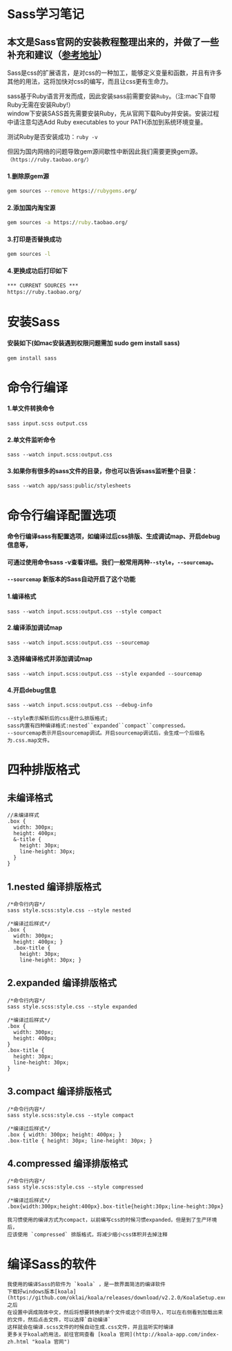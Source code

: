 # Sass学习笔记

## 本文是Sass官网的安装教程整理出来的，并做了一些补充和建议（[参考地址](https://www.sass.hk/skill/koala-app.html "Sass安装")）

Sass是css的扩展语言，是对css的一种加工，能够定义变量和函数，并且有许多其他的用法，这将加快对css的编写，而且让css更有生命力。

sass基于Ruby语言开发而成，因此安装sass前需要安装`Ruby`。（注:mac下自带Ruby无需在安装Ruby!）<br>
window下安装SASS首先需要安装Ruby，先从官网下载Ruby并安装。安装过程中请注意勾选Add Ruby executables to your PATH添加到系统环境变量。

测试Ruby是否安装成功：`ruby -v`

但因为国内网络的问题导致gem源间歇性中断因此我们需要更换gem源。`（https://ruby.taobao.org/）`


#### 1.删除原gem源
```cmd
gem sources --remove https://rubygems.org/
```

#### 2.添加国内淘宝源
```cmd
gem sources -a https://ruby.taobao.org/
```

#### 3.打印是否替换成功
```cmd
gem sources -l
```

#### 4.更换成功后打印如下
```cmd
*** CURRENT SOURCES ***
https://ruby.taobao.org/
```


# 安装Sass

#### 安装如下(如mac安装遇到权限问题需加 sudo gem install sass)
```
gem install sass
```


# 命令行编译


#### 1.单文件转换命令
```
sass input.scss output.css
```

#### 2.单文件监听命令
```
sass --watch input.scss:output.css
```

#### 3.如果你有很多的sass文件的目录，你也可以告诉sass监听整个目录：
```
sass --watch app/sass:public/stylesheets
```


# 命令行编译配置选项

#### 命令行编译sass有配置选项，如编译过后css排版、生成调试map、开启debug信息等，<br>
#### 可通过使用命令sass -v查看详细。我们一般常用两种`--style`，`--sourcemap。`<br>
#### `--sourcemap` 新版本的Sass自动开启了这个功能

#### 1.编译格式
```
sass --watch input.scss:output.css --style compact
```

#### 2.编译添加调试map
```
sass --watch input.scss:output.css --sourcemap
```

#### 3.选择编译格式并添加调试map
```
sass --watch input.scss:output.css --style expanded --sourcemap
```

#### 4.开启debug信息
```
sass --watch input.scss:output.css --debug-info
```

    --style表示解析后的css是什么排版格式;
    sass内置有四种编译格式:nested``expanded``compact``compressed。
    --sourcemap表示开启sourcemap调试。开启sourcemap调试后，会生成一个后缀名为.css.map文件。


# 四种排版格式

## 未编译格式
```
//未编译样式
.box {
  width: 300px;
  height: 400px;
  &-title {
    height: 30px;
    line-height: 30px;
  }
}
```

## 1.nested 编译排版格式
```
/*命令行内容*/
sass style.scss:style.css --style nested

/*编译过后样式*/
.box {
  width: 300px;
  height: 400px; }
  .box-title {
    height: 30px;
    line-height: 30px; }
```

## 2.expanded 编译排版格式
```
/*命令行内容*/
sass style.scss:style.css --style expanded

/*编译过后样式*/
.box {
  width: 300px;
  height: 400px;
}
.box-title {
  height: 30px;
  line-height: 30px;
}
```

## 3.compact 编译排版格式
```
/*命令行内容*/
sass style.scss:style.css --style compact

/*编译过后样式*/
.box { width: 300px; height: 400px; }
.box-title { height: 30px; line-height: 30px; }
```

## 4.compressed 编译排版格式
```
/*命令行内容*/
sass style.scss:style.css --style compressed

/*编译过后样式*/
.box{width:300px;height:400px}.box-title{height:30px;line-height:30px}
```

    我习惯使用的编译方式为compact，以前编写css的时候习惯expanded，但是到了生产环境后，
    应该使用 `compressed` 排版格式，将减少缩小css体积并去掉注释
    

# 编译Sass的软件

    我使用的编译Sass的软件为 `koala` ，是一款界面简洁的编译软件
    下载好windows版本[koala](https://github.com/oklai/koala/releases/download/v2.2.0/KoalaSetup.exe)之后
    在设置中调成简体中文，然后将想要转换的单个文件或这个项目导入，可以在右侧看到加载出来的文件，然后点击文件，可以选择`自动编译`
    这样就会在编译.scss文件的时候自动生成.css文件，并且监听实时编译
    更多关于koala的用法，前往官网查看 [koala 官网](http://koala-app.com/index-zh.html "koala 官网")
